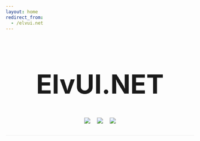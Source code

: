 ```yaml
---
layout: home
redirect_from:
  - /elvui.net
---
```


<style type="text/css">
    .jumbotron {
        margin-bottom: 2em;
        padding-bottom: 2em;
        border-bottom: 1px solid #EEEEEE;
    }
    .jumbotron h1 {
        font-size: 5em;
    }
    .jumbotron a {
        margin: 0.5em;
    }
</style>

<div align="center" class="jumbotron">
    <h1>ElvUI.NET</h1>
    <a href="https://github.com/ChaoticWeg/elvui.net/releases/latest"><img src="https://img.shields.io/github/release/chaoticweg/elvui.net/all.svg?style=for-the-badge"/></a>
    <a href="https://github.com/ChaoticWeg/elvui.net/blob/master/LICENSE"><img src="https://img.shields.io/github/license/ChaoticWeg/elvui.net.svg?style=for-the-badge"/></a>
    <a href="https://github.com/ChaoticWeg/elvui.net/issues"><img src="https://img.shields.io/github/issues/ChaoticWeg/elvui.net.svg?style=for-the-badge"/></a>
</div>
